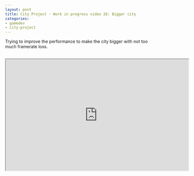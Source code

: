 ```yaml
---
layout: post
title: City Project - Work in progress video 26: Bigger city
categories:
- gamedev
- city-project
---
```


Trying to improve the performance to make the city bigger with not too much framerate loss.<br /><br /><div style="text-align: center;"><iframe height="367" src="http://www.youtube.com/embed/Cuy4ISSKrHk?theme=dark" width="600"></iframe><br /></div>